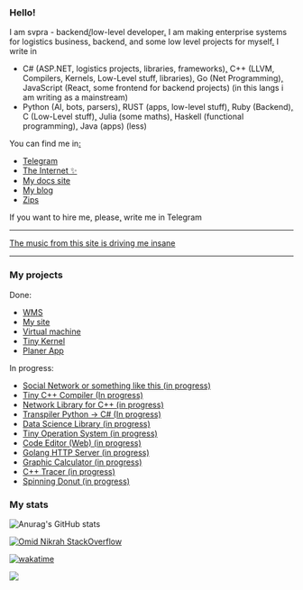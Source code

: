### Hello!

I am svpra - backend[/](https://svpra.ml)low-level developer[.](https://svpra.ml) I am making enterprise systems 
for logistics business[,](https://svpra.ml) backend[,](https://svpra.ml) and some low level projects for myself[.](https://svpra.ml) I write in
- C# (ASP.NET, logistics projects, libraries, frameworks)[,](https://svpra.ml) C++ (LLVM, Compilers, Kernels, Low-Level stuff, libraries)[,](https://svpra.ml) Go (Net Programming)[,](https://svpra.ml) JavaScript (React, some frontend for backend projects) (in this langs i am writing as a mainstream) 
- Python (AI, bots, parsers)[,](https://svpra.ml) RUST (apps, low-level stuff)[,](https://svpra.ml) Ruby (Backend)[,](https://svpra.ml) C (Low-Level stuff)[,](https://svpra.ml) Julia (some maths)[,](https://svpra.ml) Haskell (functional programming)[,](https://svpra.ml) Java (apps) (less)

You can find me in[:](https://svpra.ml)
- [Telegram](HTTPS://t.me/svprax) 
- [The Internet ✨](https://svpra.ml/)
- [My docs site](http://docs.svpra.ml/)
- [My blog](http://blog.svpra.ml)
- [Zips](http://ftp.svpra.ml)
                                   
If you want to hire me[,](https://svpra.ml) please[,](https://svpra.ml) write me in Telegram

************
[The music from this site is driving me insane](https://akarpov.ru/music)
************

### My projects

Done:
 - [WMS](https://github.com/transkood/wms)
 - [My site](https://github.com/svpra/svpra.github.io)
 - [Virtual machine](https://github.com/svpra/virtual-m)
 - [Tiny Kernel](https://github.com/stuffcs/my-first-kernel)
 - [Planer App](https://github.com/svpra/planer)

 In progress:
 - [Social Network or something like this (in progress)](https://github.com/svpra/smolblog)
 - [Tiny C++ Compiler (In progress)](https://github.com/svpra/yacppc)
 - [Network Library for C++ (in progress)](https://github.com/svpra/sok)
 - [Transpiler Python -> C# (In progress)](https://github.com/svpra/pytosh)
 - [Data Science Library (in progress)](https://github.com/svpra/palm)
 - [Tiny Operation System (in progress)](https://github.com/svpra/tos)
 - [Code Editor (Web) (in progress)](https://github.com/svpra/weeco)
 - [Golang HTTP Server (in progress)](https://github.com/svpra/yagos)
 - [Graphic Calculator (in progress)](https://github.com/grcalc)
 - [C++ Tracer (in progress)](https://github.com/svpra/cpptrace)
 - [Spinning Donut (in progress)](https://github.com/svpra/booblic)

### My stats

![Anurag's GitHub stats](https://github-readme-stats.vercel.app/api?username=svpra&theme=dark&include_all_commits=true&count_private=true&show_icons=true)

[![Omid Nikrah StackOverflow](https://github-readme-stackoverflow.vercel.app/?userID=17337055&layout=compact&theme=dark)](https://ru.stackoverflow.com/users/469436/svpra)

[![wakatime](https://wakatime.com/badge/user/4f140be3-3d32-41c2-b9fe-9f89c2e6ab34.svg)](https://wakatime.com/@4f140be3-3d32-41c2-b9fe-9f89c2e6ab34)

![](https://komarev.com/ghpvc/?username=svpra&color=brightgreen)
 
